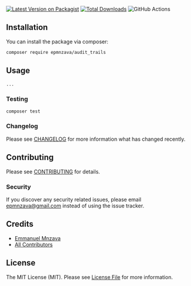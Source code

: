 [![Latest Version on Packagist](https://img.shields.io/packagist/v/epmnzava/audit_trails.svg?style=flat-square)](https://packagist.org/packages/epmnzava/audit_trails)
[![Total Downloads](https://img.shields.io/packagist/dt/epmnzava/audit_trails.svg?style=flat-square)](https://packagist.org/packages/epmnzava/audit_trails)
![GitHub Actions](https://github.com/epmnzava/audit_trails/actions/workflows/main.yml/badge.svg)

## Installation

You can install the package via composer:

```bash
composer require epmnzava/audit_trails
```

## Usage

```php
...
```

### Testing

```bash
composer test
```

### Changelog

Please see [CHANGELOG](CHANGELOG.md) for more information what has changed recently.

## Contributing

Please see [CONTRIBUTING](CONTRIBUTING.md) for details.

### Security

If you discover any security related issues, please email epmnzava@gmail.com instead of using the issue tracker.

## Credits

- [Emmanuel Mnzava](https://github.com/epmnzava)
- [All Contributors](../../contributors)

## License

The MIT License (MIT). Please see [License File](LICENSE.md) for more information.
